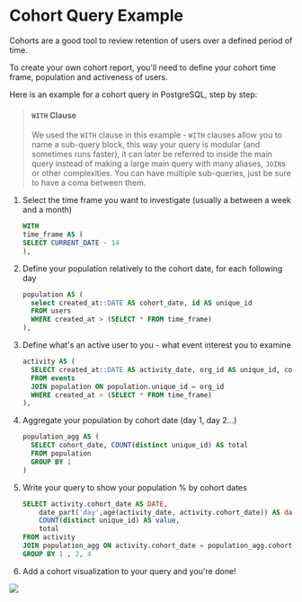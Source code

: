 # Cohort Query Example

Cohorts are a good tool to review retention of users over a defined period of time.

To create your own cohort report, you'll need to define your cohort time frame, population and activeness of users.

Here is an example for a cohort query in PostgreSQL, step by step:

> #### `WITH` Clause
>
>We used the `WITH` clause in this example - `WITH` clauses allow you to name a sub-query block, this way your query is modular (and sometimes runs faster), it can later be referred to inside the main query instead of making a large main query with many aliases, `JOIN`s  or other complexities. You can have multiple sub-queries, just be sure to have a coma between them.

1. Select the time frame you want to investigate (usually a between a week and a month)

      ```sql
      WITH
      time_frame AS (
      SELECT CURRENT_DATE - 14
      ),
      ```

2. Define your population relatively to the cohort date, for each following day

      ```sql
      population AS (
        select created_at::DATE AS cohort_date, id AS unique_id
        FROM users
        WHERE created_at > (SELECT * FROM time_frame)
      ),
      ```

3. Define what's an active user to you - what event interest you to examine

      ```sql
      activity AS (
        SELECT created_at::DATE AS activity_date, org_id AS unique_id, cohort_date
        FROM events
        JOIN population ON population.unique_id = org_id
        WHERE created_at > (SELECT * FROM time_frame)
      ),
      ```

4. Aggregate your population by cohort date (day 1, day 2...)

      ```sql
      population_agg AS (
        SELECT cohort_date, COUNT(distinct unique_id) AS total
        FROM population
        GROUP BY 1
      )
      ```

5. Write your query to show your population % by cohort dates

      ```sql
      SELECT activity.cohort_date AS DATE,
          date_part('day',age(activity_date, activity.cohort_date)) AS day,
          COUNT(distinct unique_id) AS value,
          total
      FROM activity
      JOIN population_agg ON activity.cohort_date = population_agg.cohort_date
      GROUP BY 1 , 2, 4
      ```

6. Add a cohort visualization to your query and you're done!

![](../assets/visualization_examples/cohort.png)
